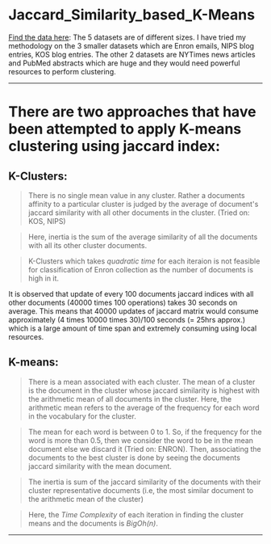 # Jaccard_Similarity_based_K-Means 
[Find the data here](https://archive.ics.uci.edu/ml/datasets/Bag+of+Words): The 5 datasets are of different sizes. I have tried my methodology on the 3 smaller datasets which are Enron emails, NIPS blog entries, KOS blog entries. The other 2 datasets are NYTimes news articles and PubMed abstracts which are huge and they would need powerful resources to perform clustering.


----------------------------------------------------------

# There are two approaches that have been attempted to apply K-means clustering using jaccard index:

## K-Clusters: 
> There is no single mean value in any cluster. Rather a documents affinity to a particular cluster is judged by the average of document's jaccard similarity with all other documents in the cluster. (Tried on: KOS, NIPS)

> Here, inertia is the sum of the average similarity of all the documents with all its other cluster documents.

> K-Clusters which takes *quadratic time* for each iteraion is not feasible for classification of Enron collection as the number of documents is high in it.

It is observed that update of every 100 documents jaccard indices with all other documents (40000 times 100 operations) takes 30 seconds on average. This means that 40000 updates of jaccard matrix would consume approximately (4 times 10000 times 30)/100 seconds (= 25hrs approx.) which is a large amount of time span and extremely consuming using local resources.

## K-means: 
> There is a mean associated with each cluster. The mean of a cluster is the document in the cluster whose jaccard similarity is highest with the arithmetic mean of all documents in the cluster. Here, the arithmetic mean refers to the average of the frequency for each word in the vocabulary for the cluster. 

> The mean for each word is between 0 to 1. So, if the frequency for the word is more than 0.5, then we consider the word to be in the mean document else we discard it (Tried on: ENRON). Then, associating the documents to the best cluster is done by seeing the documents jaccard similarity with the mean document.

> The inertia is sum of the jaccard similarity of the documents with their cluster representative documents (i.e, the most similar document to the arithmetic mean of the cluster)

> Here, the *Time Complexity* of each iteration in finding the cluster means and the documents is *BigOh(n)*.
----------------------------------------------------------

